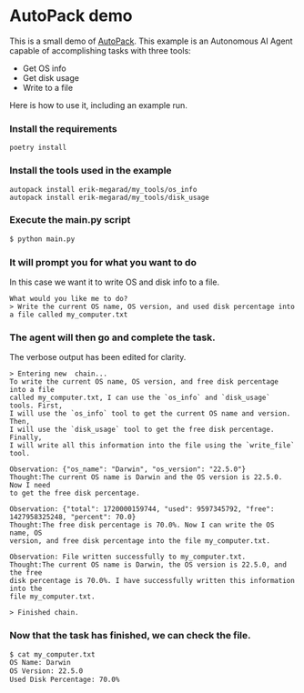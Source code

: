 # AutoPack demo

This is a small demo of [AutoPack](https://autopack.ai). This example is an Autonomous AI Agent capable of accomplishing
tasks with three tools:

- Get OS info
- Get disk usage
- Write to a file

Here is how to use it, including an example run.

### Install the requirements

`poetry install`

### Install the tools used in the example

```
autopack install erik-megarad/my_tools/os_info
autopack install erik-megarad/my_tools/disk_usage
```

### Execute the main.py script

```bash
$ python main.py
```

### It will prompt you for what you want to do

In this case we want it to write OS and disk info to a file.

```
What would you like me to do?
> Write the current OS name, OS version, and used disk percentage into a file called my_computer.txt
```

### The agent will then go and complete the task.

The verbose output has been edited for clarity.

```
> Entering new  chain...
To write the current OS name, OS version, and free disk percentage into a file
called my_computer.txt, I can use the `os_info` and `disk_usage` tools. First,
I will use the `os_info` tool to get the current OS name and version. Then,
I will use the `disk_usage` tool to get the free disk percentage. Finally,
I will write all this information into the file using the `write_file` tool.

Observation: {"os_name": "Darwin", "os_version": "22.5.0"}
Thought:The current OS name is Darwin and the OS version is 22.5.0. Now I need
to get the free disk percentage.

Observation: {"total": 1720000159744, "used": 9597345792, "free": 1427958325248, "percent": 70.0}
Thought:The free disk percentage is 70.0%. Now I can write the OS name, OS
version, and free disk percentage into the file my_computer.txt.

Observation: File written successfully to my_computer.txt.
Thought:The current OS name is Darwin, the OS version is 22.5.0, and the free
disk percentage is 70.0%. I have successfully written this information into the
file my_computer.txt.

> Finished chain.
```

### Now that the task has finished, we can check the file.

```bash
$ cat my_computer.txt
OS Name: Darwin
OS Version: 22.5.0
Used Disk Percentage: 70.0%
```